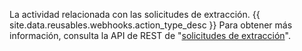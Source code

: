 La actividad relacionada con las solicitudes de extracción. {{ site.data.reusables.webhooks.action_type_desc }} Para obtener más información, consulta la API de REST de "[solicitudes de extracción](/v3/pulls/)".